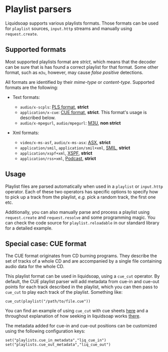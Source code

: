 Playlist parsers
================

Liquidsoap supports various playlists formats. Those formats can be used
for `playlist` sources, `input.http` streams and manually using `request.create`.

Supported formats
-----------------
Most supported playlists format are *strict*, which means that the decoder can be sure
that is has found a correct playlist for that format. Some other format, such as `m3u`,
however, may cause *false positive* detections.

All formats are identified by their *mime-type* or *content-type*. Supported formats are the following:

* Text formats:
  * `audio/x-scpls`: [PLS format](http://en.wikipedia.org/wiki/PLS_%28file_format%29), **strict**
  * `application/x-cue`: [CUE format](http://en.wikipedia.org/wiki/.cue), **strict**. This format's usage is described below.
  * `audio/x-mpegurl`, `audio/mpegurl`: [M3U](http://en.wikipedia.org/wiki/M3u), **non strict**

* Xml formats:
  * `video/x-ms-asf`, `audio/x-ms-asx`: [ASX](http://en.wikipedia.org/wiki/Advanced_Stream_Redirector), **strict**
  * `application/smil`, `application/smil+xml`, [SMIL](http://en.wikipedia.org/wiki/Synchronized_Multimedia_Integration_Language), **strict**
  * `application/xspf+xml`, [XSPF](http://en.wikipedia.org/wiki/Xspf), **strict**
  * `application/rss+xml`, [Podcast](http://en.wikipedia.org/wiki/Podcast), **strict**

Usage
-----
Playlist files are parsed automatically when used in a `playlist` or `input.http` operator. Each of 
these two operators has specific options to specify how to pick up a track from the playlist, *e.g.*
pick a random track, the first one etc.

Additionally, you can also manually parse and process a playlist using `request.create` and `request.resolve`
and some programming magic. You can check the code source for `playlist.reloadable` in our standard library 
for a detailed example.

Special case: CUE format
------------------------
The CUE format originates from CD burning programs. They describe the set of tracks of a whole CD and
are accompanied by a single file containing audio data for the whole CD.

This playlist format can be used in liquidsoap, using a `cue_cut` operator. By default, the CUE playlist
parser will add metadata from cue-in and cue-out points for each track described in the playlist, which
you can then pass to `cue_cut` to play each track of the playlist. Something like:
```liquidsoap
cue_cut(playlist("/path/to/file.cue"))
```

You can find an example of using `cue_cut` with cue sheets [here](split-cue.html) and a throughout
explanation of how seeking in liquidsoap works [there](seek.html).

The metadata added for cue-in and cue-out positions can be customized using the following
configuration keys:
```liquidsoap
set("playlists.cue_in_metadata","liq_cue_in")
set("playlists.cue_out_metadata","liq_cue_out")
```
